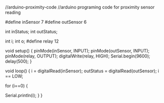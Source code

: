//arduino-proximity-code
//arduino programing code for proximity sensor reading 


#define inSensor 7
#define outSensor 6

int inStatus;
int outStatus;

int i;
int o;
#define relay 12


void setup()
{
  pinMode(inSensor, INPUT);
  pinMode(outSensor, INPUT);
  pinMode(relay, OUTPUT);
  digitalWrite(relay, HIGH);
  Serial.begin(9600);
  delay(500);
}
 
void loop()
{
  i =  digitalRead(inSensor);
  outStatus = digitalRead(outSensor);
i == LOW;

for (i==0)
{ 
  
  Serial.println(i);
}
}
